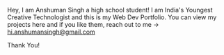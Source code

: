 Hey, I am Anshuman Singh a high school student! I am India's Youngest Creative Technologist and this is my Web Dev Portfolio.
You can view my projects here and if you like them, reach out to me -> hi.anshumansingh@gmail.com

Thank You!
